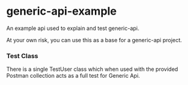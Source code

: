 # generic-api-example
An example api used to explain and test generic-api. 

At your own risk, you can use this as a base for a generic-api project.


### Test Class

There is a single TestUser class which when used with the provided Postman collection acts as a full test for Generic Api.
